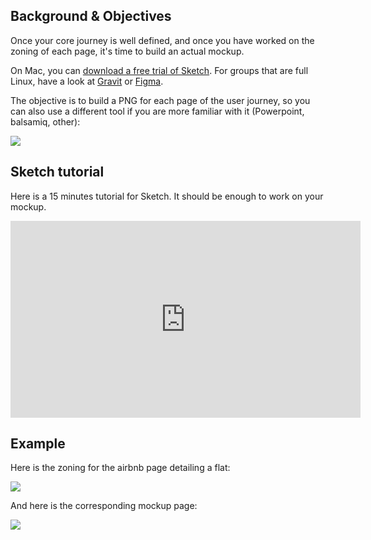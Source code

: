## Background & Objectives

Once your core journey is well defined, and once you have worked on the zoning of each page, it's time to build an actual mockup.

On Mac, you can [download a free trial of Sketch](https://www.sketchapp.com/). For groups that are full Linux, have a look at 
[Gravit](https://gravit.io/) or [Figma](https://www.figma.com/).

The objective is to build a PNG for each page of the user journey, so you can also use a different tool if you are more familiar with it (Powerpoint, balsamiq, other):

![](https://raw.githubusercontent.com/lewagon/fullstack-images/master/product-design/mockup-tools.png)


## Sketch tutorial

Here is a 15 minutes tutorial for Sketch. It should be enough to work on your mockup.

<iframe width="560" height="315" src="https://www.youtube.com/embed/zR-6RW3kHyM" frameborder="0" allowfullscreen></iframe>

## Example

Here is the zoning for the airbnb page detailing a flat:

![](https://raw.githubusercontent.com/lewagon/fullstack-images/master/product-design/show-zoning.png)

And here is the corresponding mockup page:

![](https://raw.githubusercontent.com/lewagon/fullstack-images/master/product-design/show-mockup.png)
